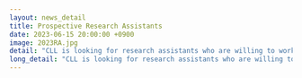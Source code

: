 ```yaml
---
layout: news_detail
title: Prospective Research Assistants
date: 2023-06-15 20:00:00 +0900
image: 2023RA.jpg
detail: "CLL is looking for research assistants who are willing to work on multiple projects in the areas of child language development."
long_detail: "CLL is looking for research assistants who are willing to work on multiple projects in the areas of child language development."
---
```


